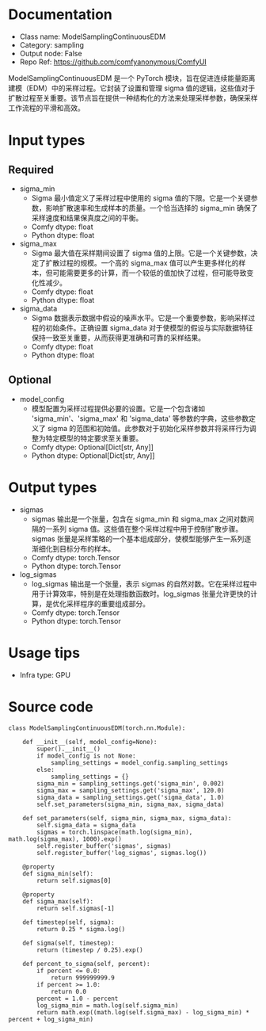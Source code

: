 # Documentation
- Class name: ModelSamplingContinuousEDM
- Category: sampling
- Output node: False
- Repo Ref: https://github.com/comfyanonymous/ComfyUI

ModelSamplingContinuousEDM 是一个 PyTorch 模块，旨在促进连续能量距离建模（EDM）中的采样过程。它封装了设置和管理 sigma 值的逻辑，这些值对于扩散过程至关重要。该节点旨在提供一种结构化的方法来处理采样参数，确保采样工作流程的平滑和高效。

# Input types
## Required
- sigma_min
    - Sigma 最小值定义了采样过程中使用的 sigma 值的下限。它是一个关键参数，影响扩散速率和生成样本的质量。一个恰当选择的 sigma_min 确保了采样速度和结果保真度之间的平衡。
    - Comfy dtype: float
    - Python dtype: float
- sigma_max
    - Sigma 最大值在采样期间设置了 sigma 值的上限。它是一个关键参数，决定了扩散过程的规模。一个高的 sigma_max 值可以产生更多样化的样本，但可能需要更多的计算，而一个较低的值加快了过程，但可能导致变化性减少。
    - Comfy dtype: float
    - Python dtype: float
- sigma_data
    - Sigma 数据表示数据中假设的噪声水平。它是一个重要参数，影响采样过程的初始条件。正确设置 sigma_data 对于使模型的假设与实际数据特征保持一致至关重要，从而获得更准确和可靠的采样结果。
    - Comfy dtype: float
    - Python dtype: float
## Optional
- model_config
    - 模型配置为采样过程提供必要的设置。它是一个包含诸如 'sigma_min'、'sigma_max' 和 'sigma_data' 等参数的字典，这些参数定义了 sigma 的范围和初始值。此参数对于初始化采样参数并将采样行为调整为特定模型的特定要求至关重要。
    - Comfy dtype: Optional[Dict[str, Any]]
    - Python dtype: Optional[Dict[str, Any]]

# Output types
- sigmas
    - sigmas 输出是一个张量，包含在 sigma_min 和 sigma_max 之间对数间隔的一系列 sigma 值。这些值在整个采样过程中用于控制扩散步骤。sigmas 张量是采样策略的一个基本组成部分，使模型能够产生一系列逐渐细化到目标分布的样本。
    - Comfy dtype: torch.Tensor
    - Python dtype: torch.Tensor
- log_sigmas
    - log_sigmas 输出是一个张量，表示 sigmas 的自然对数。它在采样过程中用于计算效率，特别是在处理指数函数时。log_sigmas 张量允许更快的计算，是优化采样程序的重要组成部分。
    - Comfy dtype: torch.Tensor
    - Python dtype: torch.Tensor

# Usage tips
- Infra type: GPU

# Source code
```
class ModelSamplingContinuousEDM(torch.nn.Module):

    def __init__(self, model_config=None):
        super().__init__()
        if model_config is not None:
            sampling_settings = model_config.sampling_settings
        else:
            sampling_settings = {}
        sigma_min = sampling_settings.get('sigma_min', 0.002)
        sigma_max = sampling_settings.get('sigma_max', 120.0)
        sigma_data = sampling_settings.get('sigma_data', 1.0)
        self.set_parameters(sigma_min, sigma_max, sigma_data)

    def set_parameters(self, sigma_min, sigma_max, sigma_data):
        self.sigma_data = sigma_data
        sigmas = torch.linspace(math.log(sigma_min), math.log(sigma_max), 1000).exp()
        self.register_buffer('sigmas', sigmas)
        self.register_buffer('log_sigmas', sigmas.log())

    @property
    def sigma_min(self):
        return self.sigmas[0]

    @property
    def sigma_max(self):
        return self.sigmas[-1]

    def timestep(self, sigma):
        return 0.25 * sigma.log()

    def sigma(self, timestep):
        return (timestep / 0.25).exp()

    def percent_to_sigma(self, percent):
        if percent <= 0.0:
            return 999999999.9
        if percent >= 1.0:
            return 0.0
        percent = 1.0 - percent
        log_sigma_min = math.log(self.sigma_min)
        return math.exp((math.log(self.sigma_max) - log_sigma_min) * percent + log_sigma_min)
```